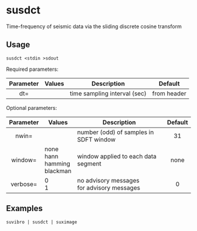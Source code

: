# susdct
Time-frequency of seismic data via the sliding discrete cosine transform 

## Usage
    susdct <stdin >sdout

Required parameters:

| Parameter        | Values | Description          | Default |
|:----------------:| ------ | -------------------- |:-------:|
| dt= || time sampling interval (sec) | from header |

Optional parameters:

| Parameter        | Values | Description | Default |
|:----------------:| ------ | ----------- |:-------:|
| nwin=            |        | number (odd) of samples in SDFT window | 31 |
| window=          | none<br>hann<br>hamming<br>blackman | window applied to each data segment | none |
| verbose= | 0<br>1 | no advisory messages<br>for advisory messages | 0 |

## Examples
    suvibro | susdct | suximage
